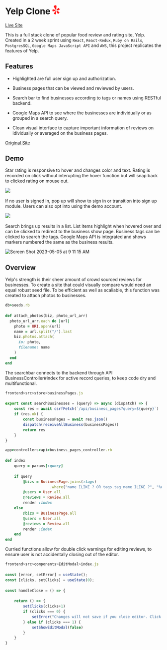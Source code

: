 # Yelp Clone <img src="frontend/public/images/icon.png" width="23" > 
 [Live Site](https://ylp.onrender.com/)

This is a full stack clone of popular food review and rating site, Yelp. Created in a 2 week sprint using `React`, `React-Redux`, `Ruby on Rails`, `PostgresSQL`, `Google Maps JavaScript API` and `AWS`, this project replicates the features of Yelp. 

## Features

* Highlighted are full user sign up and authorization. 

* Business pages that can be viewed and reviewed by users. 

* Search bar to find businesses according to tags or names using RESTful backend. 

* Google Maps API to see where the businesses are individually or as grouped in a search query.

* Clean visual interface to capture important information of reviews on idividually or averaged on the business pages.


[Original Site](https://www.yelp.com/)

## Demo

Star rating is responsive to hover and changes color and text. Rating is recorded on click without interupting the hover function but will snap back to clicked rating on mouse out.

![](https://media.giphy.com/media/bpbsW9ZlDuorgPq1qV/giphy.gif)

If no user is signed in, pop up will show to sign in or transition into sign up module. Users can also opt into using the demo account.

![](https://media.giphy.com/media/1Let43yWcTCS81O0qI/giphy.gif)

Search brings up results in a list. List items highlight when hovered over and can be clicked to redirect to the business show page. Business tags can be clicked to search the tags. Google Maps API is integrated and shows markers numbered the same as the business results.

<img width="500" alt="Screen Shot 2023-05-05 at 9 11 15 AM" src="https://user-images.githubusercontent.com/121202044/236511636-113f0b62-331f-4b66-ac8b-79a3512a7a95.png">


## Overview

Yelp's strength is their sheer amount of crowd sourced reviews for businesses. To create a site that could visually compare would need an equal robust seed file. To be efficient as well as scaliable, this function was created to attach photos to businesses.

```ruby
db>seeds.rb

def attach_photos(biz, photo_url_arr) 
  photo_url_arr.each do |url|
    photo = URI.open(url)
    name = url.split("/").last
    biz.photos.attach(
      io: photo,
      filename: name
    )
  end
end
```

The searchbar connects to the backend through API BusinessController#index for active record queries, to keep code dry and multifunctional.

```js
frontend>src>store>businessPages.js

export const searchBusinesses = (query) => async (dispatch) => {
    const res = await csrfFetch(`/api/business_pages?query=${query}`)
    if (res.ok) {
        const businessPages = await res.json()
        dispatch(receiveAllBusiness(businessPages))
        return res
    }
}
```

```ruby
app>controllers>api>business_pages_controller.rb

def index 
    query = params[:query]
    
    if query 
        @bizs = BusinessPage.joins(:tags)
                    .where("name ILIKE ? OR tags.tag_name ILIKE ?", "%#{query}%", "%#{query}%")
        @users = User.all
        @reviews = Review.all
        render :index
    else
        @bizs = BusinessPage.all
        @users = User.all
        @reviews = Review.all
        render :index
    end
end
```

Curried functions allow for double click warnings for editing reviews, to ensure user is not accidentally closing out of the editor.

```js
frontend>src>components>EditModal>index.js

const [error, setError] = useState();
const [clicks, setClicks] = useState(0);

const handleClose = () => {

    return () => {
        setClicks(clicks+1)
        if (clicks === 0) {
            setError("Changes will not save if you close editor. Click again to confirm")
        } else if (clicks === 1) {
            setShowEditModal(false)
        }     
    }
}
```

